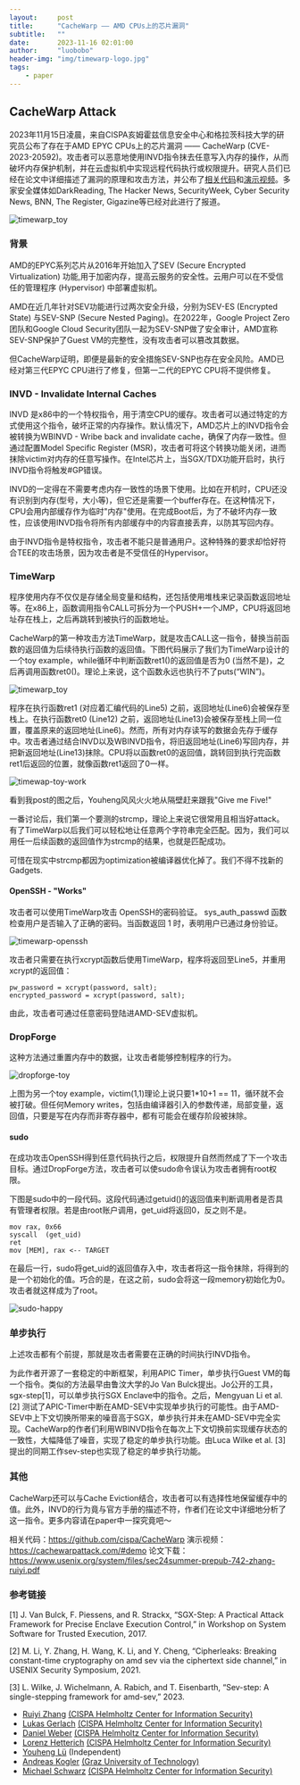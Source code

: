 ```yaml
---
layout:     post
title:      "CacheWarp —— AMD CPUs上的芯片漏洞"
subtitle:   ""
date:       2023-11-16 02:01:00
author:     "luobobo"
header-img: "img/timewarp-logo.jpg"
tags:
    - paper
---
```



## CacheWarp Attack

2023年11月15日凌晨，来自CISPA亥姆霍兹信息安全中心和格拉茨科技大学的研究员公布了存在于AMD EPYC CPUs上的芯片漏洞 —— CacheWarp (CVE-2023-20592)。攻击者可以恶意地使用INVD指令抹去任意写入内存的操作，从而破坏内存保护机制，并在云虚拟机中实现远程代码执行或权限提升。研究人员们已经在论文中详细描述了漏洞的原理和攻击方法，并公布了[相关代码](https://github.com/cispa/CacheWarp)和[演示视频](https://cachewarpattack.com/#demo)。多家安全媒体如DarkReading, The Hacker News, SecurityWeek, Cyber Security News, BNN, The Register, Gigazine等已经对此进行了报道。

![timewarp_toy](/img/cw_author.jpg)

### 背景

AMD的EPYC系列芯片从2016年开始加入了SEV (Secure Encrypted Virtualization) 功能,用于加密内存，提高云服务的安全性。云用户可以在不受信任的管理程序 (Hypervisor) 中部署虚拟机。

AMD在近几年针对SEV功能进行过两次安全升级，分别为SEV-ES (Encrypted State) 与SEV-SNP (Secure Nested Paging)。在2022年，Google Project Zero团队和Google Cloud Security团队一起为SEV-SNP做了安全审计，AMD宣称SEV-SNP保护了Guest VM的完整性，没有攻击者可以篡改其数据。

但CacheWarp证明，即便是最新的安全措施SEV-SNP也存在安全风险。AMD已经对第三代EPYC CPU进行了修复，但第一二代的EPYC CPU将不提供修复。


### INVD - Invalidate Internal Caches

INVD 是x86中的一个特权指令，用于清空CPU的缓存。攻击者可以通过特定的方式使用这个指令，破坏正常的内存操作。默认情况下，AMD芯片上的INVD指令会被转换为WBINVD - Wribe back and invalidate cache，确保了内存一致性。但通过配置Model Specific Register (MSR)，攻击者可将这个转换功能关闭，进而抹除victim对内存的任意写操作。在Intel芯片上，当SGX/TDX功能开启时，执行INVD指令将触发#GP错误。

INVD的一定得在不需要考虑内存一致性的场景下使用。比如在开机时，CPU还没有识别到内存(型号，大小等)，但它还是需要一个buffer存在。在这种情况下，CPU会用内部缓存作为临时"内存"使用。在完成Boot后，为了不破坏内存一致性，应该使用INVD指令将所有内部缓存中的内容直接丢弃，以防其写回内存。

由于INVD指令是特权指令，攻击者不能只是普通用户。这种特殊的要求却恰好符合TEE的攻击场景，因为攻击者是不受信任的Hypervisor。

### TimeWarp

程序使用内存不仅仅是存储全局变量和结构，还包括使用堆栈来记录函数返回地址等。在x86上，函数调用指令CALL可拆分为一个PUSH+一个JMP，CPU将返回地址存在栈上，之后再跳转到被执行的函数地址。

CacheWarp的第一种攻击方法TimeWarp，就是攻击CALL这一指令，替换当前函数的返回值为后续待执行函数的返回值。下图代码展示了我们为TimeWarp设计的一个toy example，while循环中判断函数ret1()的返回值是否为0 (当然不是)，之后再调用函数ret0()。理论上来说，这个函数永远也执行不了puts(“WIN”)。

![timewarp_toy](/img/timewarp_toy.jpg)

程序在执行函数ret1 (对应着汇编代码的Line5) 之前，返回地址(Line6)会被保存至栈上。在执行函数ret0 (Line12) 之前，返回地址(Line13)会被保存至栈上同一位置，覆盖原来的返回地址(Line6)。然而，所有对内存读写的数据会先存于缓存中。攻击者通过结合INVD以及WBINVD指令，将旧返回地址(Line6)写回内存，并把新返回地址(Line13)抹除。CPU将以函数ret0的返回值，跳转回到执行完函数ret1后返回的位置，就像函数ret1返回了0一样。

![timewap-toy-work](/img/timewap-toy-work.jpg)

看到我post的图之后，Youheng风风火火地从隔壁赶来跟我"Give me Five!"

一番讨论后，我们第一个要测的strcmp，理论上来说它很常用且相当好attack。有了TimeWarp以后我们可以轻松地让任意两个字符串完全匹配。因为，我们可以用任一后续函数的返回值作为strcmp的结果，也就是匹配成功。

可惜在现实中strcmp都因为optimization被编译器优化掉了。我们不得不找新的Gadgets.


#### OpenSSH - "Works"

攻击者可以使用TimeWarp攻击 OpenSSH的密码验证。 sys_auth_passwd 函数检查用户是否输入了正确的密码。当函数返回 1 时，表明用户已通过身份验证。

![timewarp-openssh](/img/timewarp-openssh.jpg)

攻击者只需要在执行xcrypt函数后使用TimeWarp，程序将返回至Line5，并重用xcrypt的返回值：

```
pw_password = xcrypt(password, salt);
encrypted_password = xcrypt(password, salt);
```

由此，攻击者可通过任意密码登陆进AMD-SEV虚拟机。


### DropForge

这种方法通过重置内存中的数据，让攻击者能够控制程序的行为。

![dropforge-toy](/img/dropforge-toy.jpg)

上图为另一个toy example，victim(1,1)理论上说只要1*10+1 == 11，循环就不会被打破。但任何Memory writes，包括由编译器引入的参数传递，局部变量，返回值，只要是写在内存而非寄存器中，都有可能会在缓存阶段被抹除。

#### sudo

在成功攻击OpenSSH得到任意代码执行之后，权限提升自然而然成了下一个攻击目标。通过DropForge方法，攻击者可以使sudo命令误认为攻击者拥有root权限。

下图是sudo中的一段代码。这段代码通过getuid()的返回值来判断调用者是否具有管理者权限。若是由root账户调用，get_uid将返回0，反之则不是。

```assembly
mov rax, 0x66
syscall  (get_uid)
ret
mov [MEM], rax <-- TARGET
```

在最后一行，sudo将get_uid的返回值存入中，攻击者将这一指令抹除，将得到的是一个初始化的值。巧合的是，在这之前，sudo会将这一段memory初始化为0。攻击者就这样成为了root。

![sudo-happy](/img/sudo-happy.jpg)

### 单步执行

上述攻击都有个前提，那就是攻击者需要在正确的时间执行INVD指令。

为此作者开源了一套稳定的中断框架，利用APIC Timer，单步执行Guest VM的每一个指令。类似的方法最早由鲁汶大学的Jo Van Bulck提出。Jo公开的工具，sgx-step[1]，可以单步执行SGX Enclave中的指令。之后，Mengyuan Li et al.[2] 测试了APIC-Timer中断在AMD-SEV中实现单步执行的可能性。由于AMD-SEV中上下文切换所带来的噪音高于SGX，单步执行并未在AMD-SEV中完全实现。CacheWarp的作者们利用WBINVD指令在每次上下文切换前实现缓存状态的一致性，大幅降低了噪音，实现了稳定的单步执行功能。由Luca Wilke et al. [3]提出的同期工作sev-step也实现了稳定的单步执行功能。

### 其他

CacheWarp还可以与Cache Eviction结合，攻击者可以有选择性地保留缓存中的值。此外，INVD的行为竟与官方手册的描述不符，作者们在论文中详细地分析了这一指令。更多内容请在paper中一探究竟吧～

相关代码：https://github.com/cispa/CacheWarp
演示视频：https://cachewarpattack.com/#demo
论文下载：https://www.usenix.org/system/files/sec24summer-prepub-742-zhang-ruiyi.pdf

### 参考链接

[1] J. Van Bulck, F. Piessens, and R. Strackx, “SGX-Step: A Practical Attack Framework for Precise Enclave Execution Control,” in Workshop on System Software for Trusted Execution, 2017.

[2] M. Li, Y. Zhang, H. Wang, K. Li, and Y. Cheng, “Cipherleaks: Breaking constant-time cryptography on amd sev via the ciphertext side channel,” in USENIX Security Symposium, 2021.

[3] L. Wilke, J. Wichelmann, A. Rabich, and T. Eisenbarth, “Sev-step: A single-stepping framework for amd-sev,” 2023.


- [Ruiyi Zhang](https://zhangruiyi.me/)  [(CISPA Helmholtz Center for Information Security)](https://cispa.de/)
- [Lukas Gerlach](https://roots.ec/people/lukas-gerlach/)  [(CISPA Helmholtz Center for Information Security)](https://cispa.de/)
- [Daniel Weber](https://roots.ec/people/daniel-weber/)  [(CISPA Helmholtz Center for Information Security)](https://cispa.de/)
- [Lorenz Hetterich](https://roots.ec/people/lorenz-hetterich/)  [(CISPA Helmholtz Center for Information Security)](https://cispa.de/)
- [Youheng Lü](https://www.linkedin.com/in/youheng-lü-a799ba227/)  (Independent)
- [Andreas Kogler](https://andreaskogler.com/)  [(Graz University of Technology)](https://www.iaik.tugraz.at/)
- [Michael Schwarz](https://misc0110.net/)  [(CISPA Helmholtz Center for Information Security)](https://cispa.de/)